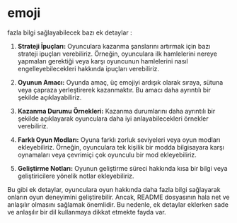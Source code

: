 # emoji
 fazla bilgi sağlayabilecek bazı ek detaylar :

1. **Strateji İpuçları:** Oyunculara kazanma şanslarını artırmak için bazı strateji ipuçları verebiliriz. Örneğin, oyunculara ilk hamlelerini nereye yapmaları gerektiği veya karşı oyuncunun hamlelerini nasıl engelleyebilecekleri hakkında ipuçları verebiliriz.

2. **Oyunun Amacı:** Oyunda amaç, üç emojiyi ardışık olarak sıraya, sütuna veya çapraza yerleştirerek kazanmaktır. Bu amacı daha ayrıntılı bir şekilde açıklayabiliriz.

3. **Kazanma Durumu Örnekleri:** Kazanma durumlarını daha ayrıntılı bir şekilde açıklayarak oyunculara daha iyi anlayabilecekleri örnekler verebiliriz.

4. **Farklı Oyun Modları:** Oyuna farklı zorluk seviyeleri veya oyun modları ekleyebiliriz. Örneğin, oyunculara tek kişilik bir modda bilgisayara karşı oynamaları veya çevrimiçi çok oyunculu bir mod ekleyebiliriz.

5. **Geliştirme Notları:** Oyunun geliştirme süreci hakkında kısa bir bilgi veya geliştiricilere yönelik notlar ekleyebiliriz.

Bu gibi ek detaylar, oyunculara oyun hakkında daha fazla bilgi sağlayarak onların oyun deneyimini geliştirebilir. Ancak, README dosyasının hala net ve anlaşılır olmasını sağlamak önemlidir. Bu nedenle, ek detaylar eklerken sade ve anlaşılır bir dil kullanmaya dikkat etmekte fayda var.

